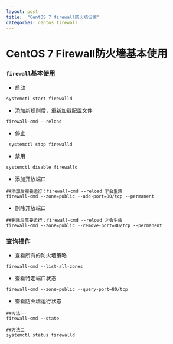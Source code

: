 ```yaml
---
layout: post
title:  "CentOS 7 firewall防火墙设置"
categories: centos firewall
---
```


CentOS 7 Firewall防火墙基本使用
====

### `firewall`基本使用
+ 启动

```shell
systemctl start firewalld
```

+ 添加新规则后，重新加载配置文件
 
```shell
firewall-cmd --reload
```

+ 停止

```shell
 systemctl stop firewalld
```

+ 禁用

```shell
systemctl disable firewalld
```

+ 添加开放端口

```shell
##添加后需要运行：firewall-cmd --reload 才会生效
firewall-cmd --zone=public --add-port=80/tcp --permanent
```

+ 删除开放端口

```shell
##删除后需要运行：firewall-cmd --reload 才会生效
firewall-cmd --zone=public --remove-port=80/tcp --permanent
```

### 查询操作

+ 查看所有的防火墙策略

```shell
firewall-cmd --list-all-zones
```

+ 查看特定端口状态

```shell
firewall-cmd --zone=public --query-port=80/tcp
```

+ 查看防火墙运行状态

```shell
##方法一
firewall-cmd --state

##方法二
systemctl status firewalld
```


